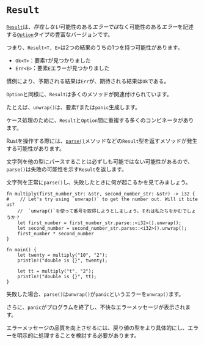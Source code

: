 # `Result`
<!--[`Result`][result] is a richer version of the [`Option`][option] type that describes possible *error* instead of possible *absence*.-->
[`Result`][result]は、*存在しない*可能性のある*エラーでは*なく可能性のある*エラー*を記述する[`Option`][option]タイプの豊富なバージョンです。

<!--That is, `Result<T, E>` could have one of two outcomes:-->
つまり、`Result<T, E>`は2つの結果のうちの1つを持つ可能性があります。

* <!--`Ok<T>`: An element `T` was found-->
   `Ok<T>`：要素`T`が見つかりました
* <!--`Err<E>`: An error was found with element `E`-->
   `Err<E>`：要素`E`エラーが見つかりました

<!--By convention, the expected outcome is `Ok` while the unexpected outcome is `Err`.-->
慣例により、予期される結果は`Err`が、期待される結果は`Ok`である。

<!--Like `Option`, `Result` has many methods associated with it.-->
`Option`と同様に、`Result`は多くのメソッドが関連付けられています。
<!--`unwrap()`, for example, either yields the element `T` or `panic` s.-->
たとえば、`unwrap()`は、要素`T`または`panic`生成します。
<!--For case handling, there are many combinators between `Result` and `Option` that overlap.-->
ケース処理のために、`Result`と`Option`間に重複する多くのコンビネータがあります。

<!--In working with Rust, you will likely encounter methods that return the `Result` type, such as the [`parse()`][parse] method.-->
Rustを操作する際には、[`parse()`][parse]メソッドなどの`Result`型を返すメソッドが発生する可能性があります。
<!--It might not always be possible to parse a string into the other type, so `parse()` returns a `Result` indicating possible failure.-->
文字列を他の型にパースすることは必ずしも可能ではない可能性があるので、`parse()`は失敗の可能性を示す`Result`を返します。

<!--Let's see what happens when we successfully and unsuccessfully `parse()` a string:-->
文字列を正常に`parse()`し、失敗したときに何が起こるかを見てみましょう。

```rust,editable,ignore,mdbook-runnable
fn multiply(first_number_str: &str, second_number_str: &str) -> i32 {
#    // Let's try using `unwrap()` to get the number out. Will it bite us?
    //  `unwrap()`を使って番号を取得しようとしましょう。それは私たちをかむでしょうか？
    let first_number = first_number_str.parse::<i32>().unwrap();
    let second_number = second_number_str.parse::<i32>().unwrap();
    first_number * second_number
}

fn main() {
    let twenty = multiply("10", "2");
    println!("double is {}", twenty);

    let tt = multiply("t", "2");
    println!("double is {}", tt);
}
```

<!--In the unsuccessful case, `parse()` leaves us with an error for `unwrap()` to `panic` on.-->
失敗した場合、`parse()`は`unwrap()`が`panic`というエラーを`unwrap()`ます。
<!--Additionally, the `panic` exits our program and provides an unpleasant error message.-->
さらに、`panic`がプログラムを終了し、不快なエラーメッセージが表示されます。

<!--To improve the quality of our error message, we should be more specific about the return type and consider explicitly handling the error.-->
エラーメッセージの品質を向上させるには、戻り値の型をより具体的にし、エラーを明示的に処理することを検討する必要があります。

<!--[option]: https://doc.rust-lang.org/std/option/enum.Option.html
 [result]: https://doc.rust-lang.org/std/result/enum.Result.html
 [parse]: https://doc.rust-lang.org/std/primitive.str.html#method.parse
-->
[option]: https://doc.rust-lang.org/std/option/enum.Option.html
 [result]: https://doc.rust-lang.org/std/result/enum.Result.html
 [parse]: https://doc.rust-lang.org/std/primitive.str.html#method.parse

